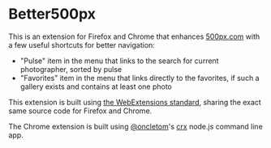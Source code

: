 # Better500px

This is an extension for Firefox and Chrome that enhances [500px.com](https://500px.com/) with a few useful shortcuts for better navigation:

- "Pulse" item in the menu that links to the search for current photographer, sorted by pulse
- "Favorites" item in the menu that links directly to the favorites, if such a gallery exists and contains at least one photo

This extension is built using [the WebExtensions standard](https://developer.mozilla.org/en-US/Add-ons/WebExtensions), sharing the exact same source code for Firefox and Chrome.

The Chrome extension is built using [@oncletom](https://github.com/oncletom)'s [crx](https://github.com/oncletom/crx) node.js command line app.